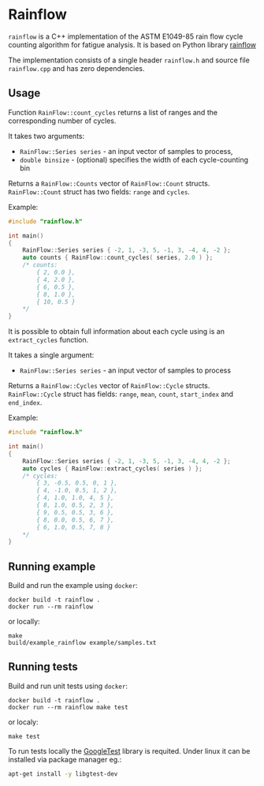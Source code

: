 Rainflow
========

`rainflow` is a C++ implementation of the ASTM E1049-85 rain flow cycle counting
algorithm for fatigue analysis. It is based on Python library [rainflow](https://github.com/iamlikeme/rainflow)

The implementation consists of a single header `rainflow.h` and source file `rainflow.cpp` and has zero dependencies.

Usage
-----

Function `RainFlow::count_cycles` returns a list of ranges and the corresponding number of cycles.

It takes two arguments:
* `RainFlow::Series series` - an input vector of samples to process,
* `double binsize` - (optional) specifies the width of each cycle-counting bin

Returns a `RainFlow::Counts` vector of `RainFlow::Count` structs.
`RainFlow::Count` struct has two fields: `range` and `cycles`.

Example:
```cpp
#include "rainflow.h"

int main()
{
    RainFlow::Series series { -2, 1, -3, 5, -1, 3, -4, 4, -2 };
    auto counts { RainFlow::count_cycles( series, 2.0 ) };
    /* counts:
        { 2, 0.0 },
        { 4, 2.0 },
        { 6, 0.5 },
        { 8, 1.0 },
        { 10, 0.5 }
    */
}
```

It is possible to obtain full information about each cycle using is an `extract_cycles` function.

It takes a single argument:
* `RainFlow::Series series` - an input vector of samples to process

Returns a `RainFlow::Cycles` vector of `RainFlow::Cycle` structs.
`RainFlow::Cycle` struct has fields: `range`, `mean`, `count`, `start_index` and `end_index`.

Example:
```cpp
#include "rainflow.h"

int main()
{
    RainFlow::Series series { -2, 1, -3, 5, -1, 3, -4, 4, -2 };
    auto cycles { RainFlow::extract_cycles( series ) };
    /* cycles:
        { 3, -0.5, 0.5, 0, 1 },
        { 4, -1.0, 0.5, 1, 2 },
        { 4, 1.0, 1.0, 4, 5 },
        { 8, 1.0, 0.5, 2, 3 },
        { 9, 0.5, 0.5, 3, 6 },
        { 8, 0.0, 0.5, 6, 7 },
        { 6, 1.0, 0.5, 7, 8 }
    */
}
```

Running example
-----

Build and run the example using `docker`:
```
docker build -t rainflow .
docker run --rm rainflow
```

or locally:
```
make
build/example_rainflow example/samples.txt 
```

Running tests
-----

Build and run unit tests using `docker`:
```
docker build -t rainflow .
docker run --rm rainflow make test
```

or localy:
```
make test
```

To run tests locally the [GoogleTest](https://github.com/google/googletest) library is requited. Under linux it can be installed via package manager eg.:

```sh
apt-get install -y libgtest-dev
```